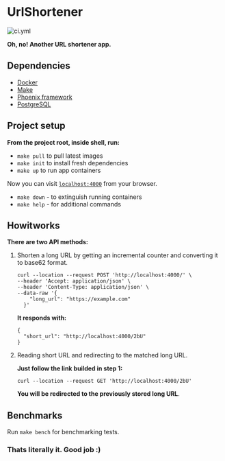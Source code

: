 # UrlShortener

![ci.yml][link-ci]

**Oh, no! Another URL shortener app.**

## Dependencies

* [Docker][link-docker]
* [Make][link-make]
* [Phoenix framework][link-phx]
* [PostgreSQL][link-pgsql]

## Project setup

**From the project root, inside shell, run:**

- `make pull` to pull latest images
- `make init` to install fresh dependencies
- `make up` to run app containers

Now you can visit [`localhost:4000`](http://localhost:4000) from your browser.

* `make down` - to extinguish running containers
* `make help` - for additional commands

## Howitworks

**There are two API methods:**

1. Shorten a long URL by getting an incremental counter and converting it to base62 format.

   ```
   curl --location --request POST 'http://localhost:4000/' \
   --header 'Accept: application/json' \
   --header 'Content-Type: application/json' \
   --data-raw '{
       "long_url": "https://example.com"
     }'
   ```
   
   **It responds with:**
   
   ```
   {
     "short_url": "http://localhost:4000/2bU"
   }
   ```

2. Reading short URL and redirecting to the matched long URL.

   **Just follow the link builded in step 1:**

   ```
   curl --location --request GET 'http://localhost:4000/2bU'
   ```

   **You will be redirected to the previously stored long URL**.

## Benchmarks

Run `make bench` for benchmarking tests.

### Thats literally it. Good job :)

[link-ci]: https://github.com/shirokovnv/url_shortener/actions/workflows/ci.yml/badge.svg
[link-phx]: https://www.phoenixframework.org/
[link-pgsql]: https://www.postgresql.org/
[link-docker]: https://www.docker.com/
[link-make]: https://www.gnu.org/software/make/manual/make.html

